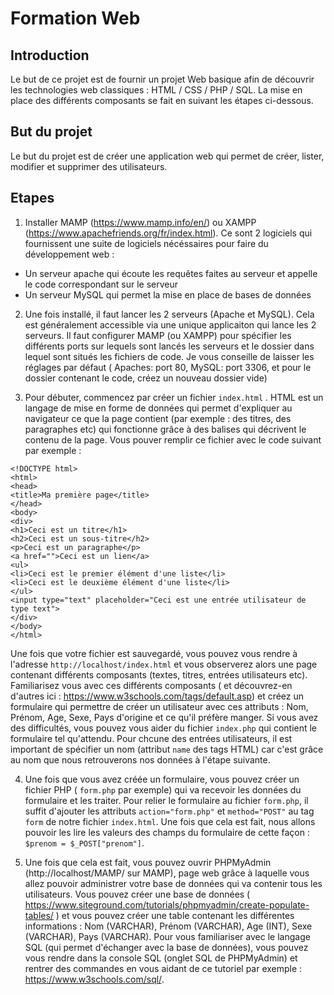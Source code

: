# Formation Web

## Introduction
Le but de ce projet est de fournir un projet Web basique afin de découvrir les technologies web classiques : HTML / CSS / PHP / SQL. La mise en place des différents composants se fait en suivant les étapes ci-dessous.

## But du projet
Le but du projet est de créer une application web qui permet de créer, lister, modifier et supprimer des utilisateurs.

## Etapes
1. Installer MAMP (https://www.mamp.info/en/) ou XAMPP (https://www.apachefriends.org/fr/index.html). Ce sont 2 logiciels qui fournissent une suite de logiciels nécéssaires pour faire du développement web :
* Un serveur apache qui écoute les requêtes faites au serveur et appelle le code correspondant sur le serveur
* Un serveur MySQL qui permet la mise en place de bases de données

2. Une fois installé, il faut lancer les 2 serveurs (Apache et MySQL). Cela est généralement accessible via une unique applicaiton qui lance les 2 serveurs. Il faut configurer MAMP (ou XAMPP) pour spécifier les différents ports sur lequels sont lancés les serveurs et le dossier dans lequel sont situés les fichiers de code. Je vous conseille de laisser les réglages par défaut ( Apaches: port 80, MySQL: port 3306, et pour le dossier contenant le code, créez un nouveau dossier vide)

3. Pour débuter, commencez par créer un fichier `index.html` . HTML est un langage de mise en forme de données qui permet d'expliquer au navigateur ce que la page contient (par exemple : des titres, des paragraphes etc) qui fonctionne grâce à des balises qui décrivent le contenu de la page. Vous pouver remplir ce fichier avec le code suivant par exemple :
```
<!DOCTYPE html>
<html>
<head>
<title>Ma première page</title>
</head>
<body>
<div>
<h1>Ceci est un titre</h1>
<h2>Ceci est un sous-titre</h2>
<p>Ceci est un paragraphe</p>
<a href="">Ceci est un lien</a>
<ul>
<li>Ceci est le premier élément d'une liste</li>
<li>Ceci est le deuxième élément d'une liste</li>
</ul>
<input type="text" placeholder="Ceci est une entrée utilisateur de type text">
</div>
</body>
</html>
```

Une fois que votre fichier est sauvegardé, vous pouvez vous rendre à l'adresse `http://localhost/index.html` et vous observerez alors une page contenant différents composants (textes, titres, entrées utilisateurs etc). Familiarisez vous avec ces différents composants ( et découvrez-en d'autres ici : https://www.w3schools.com/tags/default.asp) et créez un formulaire qui permettre de créer un utilisateur avec ces attributs : Nom, Prénom, Age, Sexe, Pays d'origine et ce qu'il préfère manger.  Si vous avez des difficultés, vous pouvez vous aider du fichier `index.php` qui contient le formulaire tel qu'attendu. Pour chcune des entrées utilisateurs, il est important de spécifier un nom (attribut `name` des tags HTML) car c'est grâce au nom que nous retrouverons nos données à l'étape suivante.

4. Une fois que vous avez créée un formulaire, vous pouvez créer un fichier PHP ( `form.php`  par exemple) qui va recevoir les données du formulaire et les traiter. Pour relier le formulaire au fichier `form.php`, il suffit d'ajouter les attributs `action="form.php"`  et `method="POST"` au tag `form` de notre fichier `index.html`. Une fois que cela est fait, nous allons pouvoir les lire les valeurs des champs du formulaire de cette façon : `$prenom = $_POST["prenom"]`.

5. Une fois que cela est fait, vous pouvez ouvrir PHPMyAdmin (http://localhost/MAMP/ sur MAMP), page web grâce à laquelle vous allez pouvoir administrer votre base de données qui va contenir tous les utilisateurs. Vous pouvez créer une base de données ( https://www.siteground.com/tutorials/phpmyadmin/create-populate-tables/ ) et vous pouvez créer une table contenant les différentes informations : Nom (VARCHAR), Prénom (VARCHAR), Age (INT), Sexe (VARCHAR), Pays (VARCHAR). Pour vous familiariser avec le langage SQL (qui permet d'échanger avec la base de données), vous pouvez vous rendre dans la console SQL (onglet SQL de PHPMyAdmin) et rentrer des commandes en vous aidant de ce tutoriel par exemple : https://www.w3schools.com/sql/. 
